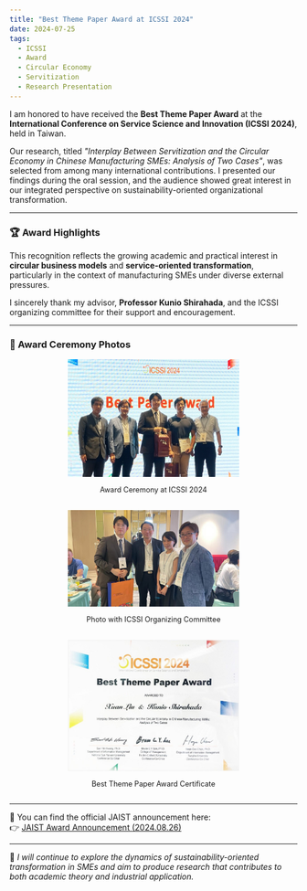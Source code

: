 ```yaml
---
title: "Best Theme Paper Award at ICSSI 2024"
date: 2024-07-25
tags:
  - ICSSI
  - Award
  - Circular Economy
  - Servitization
  - Research Presentation
---
```


I am honored to have received the **Best Theme Paper Award** at the **International Conference on Service Science and Innovation (ICSSI 2024)**, held in Taiwan.

Our research, titled *"Interplay Between Servitization and the Circular Economy in Chinese Manufacturing SMEs: Analysis of Two Cases"*, was selected from among many international contributions. I presented our findings during the oral session, and the audience showed great interest in our integrated perspective on sustainability-oriented organizational transformation.

---

### 🏆 Award Highlights

This recognition reflects the growing academic and practical interest in **circular business models** and **service-oriented transformation**, particularly in the context of manufacturing SMEs under diverse external pressures.

I sincerely thank my advisor, **Professor Kunio Shirahada**, and the ICSSI organizing committee for their support and encouragement.

---

### 📸 Award Ceremony Photos

<div style="display: flex; flex-wrap: wrap; gap: 15px; justify-content: center;">

  <div style="text-align: center;">
    <img src="/images/icssi2024-award-ceremony.jpg" alt="Award Ceremony" width="300"/>
    <p style="font-size: 0.9em;">Award Ceremony at ICSSI 2024</p>
  </div>

  <div style="text-align: center;">
    <img src="/images/icssi2024-group.jpg" alt="With Organizers" width="300"/>
    <p style="font-size: 0.9em;">Photo with ICSSI Organizing Committee</p>
  </div>

  <div style="text-align: center;">
    <img src="/images/icssi2024-certificate.jpg" alt="Award Certificate" width="300"/>
    <p style="font-size: 0.9em;">Best Theme Paper Award Certificate</p>
  </div>

</div>

---

📄 You can find the official JAIST announcement here:  
👉 [JAIST Award Announcement (2024.08.26)](https://www.jaist.ac.jp/whatsnew/award/2024/08/26-1.html)

---

📌 *I will continue to explore the dynamics of sustainability-oriented transformation in SMEs and aim to produce research that contributes to both academic theory and industrial application.*
